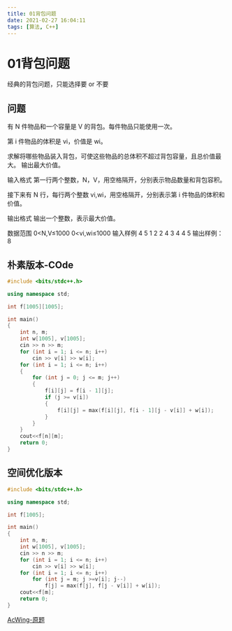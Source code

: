```yaml
---
title: 01背包问题
date: 2021-02-27 16:04:11
tags: [算法, C++]
---
```


# 01背包问题

经典的背包问题，只能选择要 or 不要

<!--more-->

## 问题

有 N 件物品和一个容量是 V 的背包。每件物品只能使用一次。

第 i 件物品的体积是 vi，价值是 wi。

求解将哪些物品装入背包，可使这些物品的总体积不超过背包容量，且总价值最大。
输出最大价值。

输入格式
第一行两个整数，N，V，用空格隔开，分别表示物品数量和背包容积。

接下来有 N 行，每行两个整数 vi,wi，用空格隔开，分别表示第 i 件物品的体积和价值。

输出格式
输出一个整数，表示最大价值。

数据范围
0<N,V≤1000
0<vi,wi≤1000
输入样例
4 5
1 2
2 4
3 4
4 5
输出样例：
8

## 朴素版本-COde

```cpp
#include <bits/stdc++.h>

using namespace std;

int f[1005][1005];

int main()
{
    int n, m;
    int w[1005], v[1005];
    cin >> n >> m;
    for (int i = 1; i <= n; i++)
        cin >> v[i] >> w[i];
    for (int i = 1; i <= n; i++)
    {
        for (int j = 0; j <= m; j++)
        {
            f[i][j] = f[i - 1][j];
            if (j >= v[i])
            {
                f[i][j] = max(f[i][j], f[i - 1][j - v[i]] + w[i]);
            }
        }
    }
    cout<<f[n][m];
    return 0;
}
```

## 空间优化版本

```cpp
#include <bits/stdc++.h>

using namespace std;

int f[1005];

int main()
{
    int n, m;
    int w[1005], v[1005];
    cin >> n >> m;
    for (int i = 1; i <= n; i++)
        cin >> v[i] >> w[i];
    for (int i = 1; i <= n; i++)
        for (int j = m; j >=v[i]; j--)
            f[j] = max(f[j], f[j - v[i]] + w[i]);
    cout<<f[m];
    return 0;
}
```

[AcWing-原题](https://www.acwing.com/problem/content/2/)
